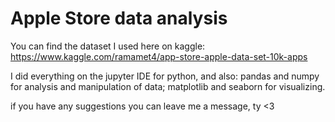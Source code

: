 # Apple Store data analysis

You can find the dataset I used here on kaggle:
https://www.kaggle.com/ramamet4/app-store-apple-data-set-10k-apps

I did everything on the jupyter IDE for python, and also:
pandas and numpy for analysis and manipulation of data;
matplotlib and seaborn for visualizing.

if you have any suggestions you can leave me a message, ty <3
